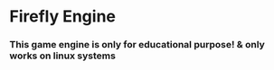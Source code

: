 # Firefly Engine
### This game engine is only for educational purpose! & only works on linux systems
